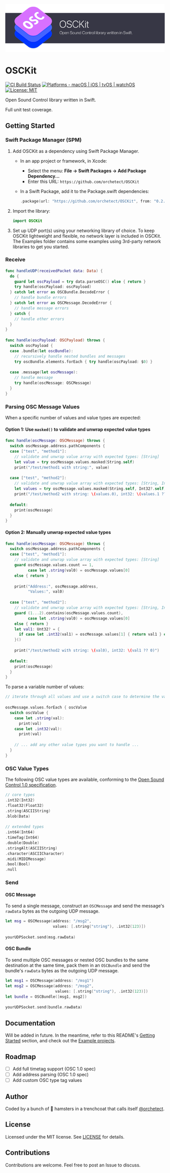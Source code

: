 ![OSCKit](Images/osckit-banner.png)

# OSCKit

[![CI Build Status](https://github.com/orchetect/OSCKit/actions/workflows/build.yml/badge.svg)](https://github.com/orchetect/OSCKit/actions/workflows/build.yml) [![Platforms - macOS | iOS | tvOS | watchOS](https://img.shields.io/badge/platforms-macOS%2010.12%2B%20|%20iOS%2010%2B%20|%20tvOS%2010%2B%20|%20watchOS%203%2B%20-lightgrey.svg?style=flat)](https://developer.apple.com/swift) [![License: MIT](http://img.shields.io/badge/license-MIT-lightgrey.svg?style=flat)](https://github.com/orchetect/OSCKit/blob/main/LICENSE)

Open Sound Control library written in Swift.

Full unit test coverage.

## Getting Started

### Swift Package Manager (SPM)

1. Add OSCKit as a dependency using Swift Package Manager.
   - In an app project or framework, in Xcode:
     - Select the menu: **File → Swift Packages → Add Package Dependency...**
     - Enter this URL: `https://github.com/orchetect/OSCKit`
   
   - In a Swift Package, add it to the Package.swift dependencies:
     ```swift
     .package(url: "https://github.com/orchetect/OSCKit", from: "0.2.2")
     ```

2. Import the library:
   ```swift
   import OSCKit
   ```

3. Set up UDP port(s) using your networking library of choice. To keep OSCKit lightweight and flexible, no network layer is included in OSCKit. The Examples folder contains some examples using 3rd-party network libraries to get you started.
   
### Receive

```swift
func handleUDP(receivedPacket data: Data) {
  do {
    guard let oscPayload = try data.parseOSC() else { return }
    try handle(oscPayload: oscPayload)
  } catch let error as OSCBundle.DecodeError {
    // handle bundle errors
  } catch let error as OSCMessage.DecodeError {
    // handle message errors
  } catch {
    // handle other errors
  }
}

func handle(oscPayload: OSCPayload) throws {
  switch oscPayload {
  case .bundle(let oscBundle):
    // recursively handle nested bundles and messages
    try oscBundle.elements.forEach { try handle(oscPayload: $0) }
    
  case .message(let oscMessage):
    // handle message
    try handle(oscMessage: OSCMessage)
  }
}
```

### Parsing OSC Message Values

When a specific number of values and value types are expected:

#### Option 1: Use `masked()` to validate and unwrap expected value types

```swift
func handle(oscMessage: OSCMessage) throws {
  switch oscMessage.address.pathComponents {
  case ["test", "method1"]:
    // validate and unwrap value array with expected types: [String]
    let value = try oscMessage.values.masked(String.self)
    print("/test/method1 with string:", value)
    
  case ["test", "method2"]:
    // validate and unwrap value array with expected types: [String, Int32?]
    let values = try oscMessage.values.masked(String.self, Int32?.self)
    print("/test/method2 with string: \(values.0), int32: \(values.1 ?? 0)")
    
  default:
    print(oscMessage)
  }
}
```

#### Option 2: Manually unwrap expected value types

```swift
func handle(oscMessage: OSCMessage) throws {
  switch oscMessage.address.pathComponents {
  case ["test", "method1"]:
    // validate and unwrap value array with expected types: [String]
    guard oscMessage.values.count == 1,
          case let .string(val0) = oscMessage.values[0]
    else { return }
    
    print("Address:", oscMessage.address, 
          "Values:", val0)
    
  case ["test", "method2"]:
    // validate and unwrap value array with expected types: [String, Int32?]
    guard (1...2).contains(oscMessage.values.count),
          case let .string(val0) = oscMessage.values[0]
    else { return }
    let val1: Unt32? = {
      if case let .int32(val1) = oscMessage.values[1] { return val1 } else { return nil }
    }()
      
    print("/test/method2 with string: \(val0), int32: \(val1 ?? 0)")
      
  default:
    print(oscMessage)
  }
}
```

To parse a variable number of values:

```swift
// iterate through all values and use a switch case to determine the value type

oscMessage.values.forEach { oscValue
  switch oscValue {
    case let .string(val):
      print(val)
    case let .int32(val):
      print(val)
      
    // ... add any other value types you want to handle ...
  }
}
```

### OSC Value Types

The following OSC value types are available, conforming to the [Open Sound Control 1.0 specification](http://opensoundcontrol.org/spec-1_0.html).

```swift
// core types
.int32(Int32)
.float32(Float32)
.string(ASCIIString)
.blob(Data)

// extended types
.int64(Int64)
.timeTag(Int64)
.double(Double)
.stringAlt(ASCIIString)
.character(ASCIICharacter)
.midi(MIDIMessage)
.bool(Bool)
.null
```

### Send

#### OSC Message

To send a single message, construct an `OSCMessage` and send the message's `rawData` bytes as the outgoing UDP message.

```swift
let msg = OSCMessage(address: "/msg2", 
                     values: [.string("string"), .int32(123)])

yourUDPSocket.send(msg.rawData)
```

#### OSC Bundle

To send multiple OSC messages or nested OSC bundles to the same destination at the same time, pack them in an `OSCBundle` and send the bundle's `rawData` bytes as the outgoing UDP message.

```swift
let msg1 = OSCMessage(address: "/msg1")
let msg2 = OSCMessage(address: "/msg2", 
                      values: [.string("string"), .int32(123)])
let bundle = OSCBundle([msg1, msg2])

yourUDPSocket.send(bundle.rawData)
```

## Documentation

Will be added in future. In the meantime, refer to this README's [Getting Started](#getting-started) section, and check out the [Example projects](Examples).

## Roadmap

- [ ] Add full timetag support (OSC 1.0 spec)
- [ ] Add address parsing (OSC 1.0 spec)
- [ ] Add custom OSC type tag values

## Author

Coded by a bunch of 🐹 hamsters in a trenchcoat that calls itself [@orchetect](https://github.com/orchetect).

## License

Licensed under the MIT license. See [LICENSE](https://github.com/orchetect/OSCKit/blob/master/LICENSE) for details.

## Contributions

Contributions are welcome. Feel free to post an Issue to discuss.
